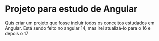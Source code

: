 # Projeto para estudo de Angular
Quis criar um projeto que fosse incluir todos os conceitos estudados em Angular. Está sendo feito no angular 14, mas irei atualizá-lo para o 16 e depois o 17
